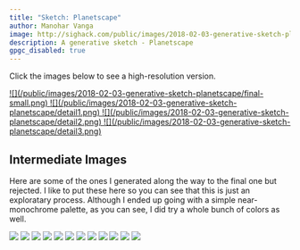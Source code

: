 ```yaml
---
title: "Sketch: Planetscape"
author: Manohar Vanga
image: http://sighack.com/public/images/2018-02-03-generative-sketch-planetscape/final-small.png
description: A generative sketch - Planetscape
gpgc_disabled: true
---
```


Click the images below to see a high-resolution version.

<a href="/public/images/2018-02-03-generative-sketch-planetscape/final-highres.png" target="_blank">
![](/public/images/2018-02-03-generative-sketch-planetscape/final-small.png)
</a>
<a href="/public/images/2018-02-03-generative-sketch-planetscape/detail1.png" target="_blank">
![](/public/images/2018-02-03-generative-sketch-planetscape/detail1.png)
</a>
<a href="/public/images/2018-02-03-generative-sketch-planetscape/detail2.png" target="_blank">
![](/public/images/2018-02-03-generative-sketch-planetscape/detail2.png)
</a>
<a href="/public/images/2018-02-03-generative-sketch-planetscape/detail3.png" target="_blank">
![](/public/images/2018-02-03-generative-sketch-planetscape/detail3.png)
</a>

## Intermediate Images

Here are some of the ones I generated along the way to the final one but rejected. I like to
put these here so you can see that this is just an exploratary process. Although
I ended up going with a simple near-monochrome palette, as you can see, I did
try a whole bunch of colors as well.

<a href="/public/images/2018-02-03-generative-sketch-planetscape/1.png" target="_blank">![](/public/images/2018-02-03-generative-sketch-planetscape/1.png)</a>
<a href="/public/images/2018-02-03-generative-sketch-planetscape/2.png" target="_blank">![](/public/images/2018-02-03-generative-sketch-planetscape/2.png)</a>
<a href="/public/images/2018-02-03-generative-sketch-planetscape/3.png" target="_blank">![](/public/images/2018-02-03-generative-sketch-planetscape/3.png)</a>
<a href="/public/images/2018-02-03-generative-sketch-planetscape/4.png" target="_blank">![](/public/images/2018-02-03-generative-sketch-planetscape/4.png)</a>
<a href="/public/images/2018-02-03-generative-sketch-planetscape/5.png" target="_blank">![](/public/images/2018-02-03-generative-sketch-planetscape/5.png)</a>
<a href="/public/images/2018-02-03-generative-sketch-planetscape/6.png" target="_blank">![](/public/images/2018-02-03-generative-sketch-planetscape/6.png)</a>
<a href="/public/images/2018-02-03-generative-sketch-planetscape/7.png" target="_blank">![](/public/images/2018-02-03-generative-sketch-planetscape/7.png)</a>
<a href="/public/images/2018-02-03-generative-sketch-planetscape/8.png" target="_blank">![](/public/images/2018-02-03-generative-sketch-planetscape/8.png)</a>
<a href="/public/images/2018-02-03-generative-sketch-planetscape/9.png" target="_blank">![](/public/images/2018-02-03-generative-sketch-planetscape/9.png)</a>
<a href="/public/images/2018-02-03-generative-sketch-planetscape/10.png" target="_blank">![](/public/images/2018-02-03-generative-sketch-planetscape/10.png)</a>
<a href="/public/images/2018-02-03-generative-sketch-planetscape/11.png" target="_blank">![](/public/images/2018-02-03-generative-sketch-planetscape/11.png)</a>
<a href="/public/images/2018-02-03-generative-sketch-planetscape/12.png" target="_blank">![](/public/images/2018-02-03-generative-sketch-planetscape/12.png)</a>
